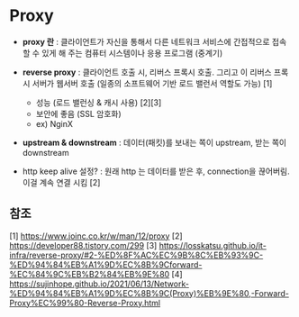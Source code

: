 # Proxy

- **proxy 란** : 클라이언트가 자신을 통해서 다른 네트워크 서비스에 간접적으로 접속할 수 있게 해 주는 컴퓨터 시스템이나 응용 프로그램 (중계기)

- **reverse proxy** : 클라이언트 호출 시, 리버스 프록시 호출. 그리고 이 리버스 프록시 서버가 웹서버 호출 (일종의 소프트웨어 기반 로드 밸런서 역할도 가능) [1]
  - 성능 (로드 밸런싱 & 캐시 사용) [2][3]
  - 보안에 좋음 (SSL 암호화)
  - ex) NginX
- **upstream & downstream** : 데이터(패킷)를 보내는 쪽이 upstream, 받는 쪽이 downstream

- http keep alive 설정? : 원래 http 는 데이터를 받은 후, connection을 끊어버림. 이걸 계속 연결 시킴 [2]

## 참조
[1] https://www.joinc.co.kr/w/man/12/proxy
[2] https://developer88.tistory.com/299
[3] https://losskatsu.github.io/it-infra/reverse-proxy/#2-%ED%8F%AC%EC%9B%8C%EB%93%9C-%ED%94%84%EB%A1%9D%EC%8B%9Cforward-%EC%84%9C%EB%B2%84%EB%9E%80
[4] https://sujinhope.github.io/2021/06/13/Network-%ED%94%84%EB%A1%9D%EC%8B%9C(Proxy)%EB%9E%80,-Forward-Proxy%EC%99%80-Reverse-Proxy.html
